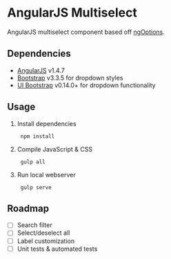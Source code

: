 # AngularJS Multiselect

AngularJS multiselect component based off [ngOptions](https://docs.angularjs.org/api/ng/directive/ngOptions).

## Dependencies

* [AngularJS](https://angularjs.org/) v1.4.7
* [Bootstrap](http://getbootstrap.com/) v3.3.5 for dropdown styles
* [UI Bootstrap](http://angular-ui.github.io/bootstrap/) v0.14.0+ for dropdown functionality

## Usage

1. Install dependencies

        npm install

2. Compile JavaScript & CSS

        gulp all

3. Run local webserver

        gulp serve

## Roadmap

- [ ] Search filter
- [ ] Select/deselect all
- [ ] Label customization
- [ ] Unit tests & automated tests
